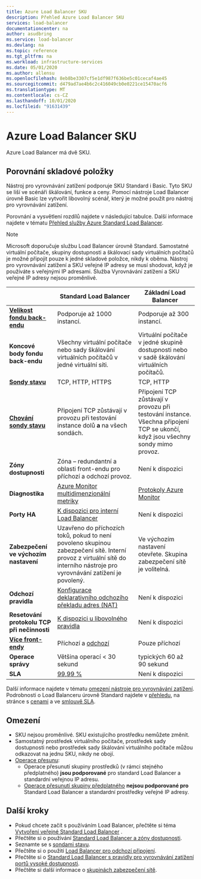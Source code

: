 ```yaml
---
title: Azure Load Balancer SKU
description: Přehled Azure Load Balancer SKU
services: load-balancer
documentationcenter: na
author: asudbring
ms.service: load-balancer
ms.devlang: na
ms.topic: reference
ms.tgt_pltfrm: na
ms.workload: infrastructure-services
ms.date: 05/01/2020
ms.author: allensu
ms.openlocfilehash: 8eb8be3307cf5e1df987f636be5c01cecaf4ae45
ms.sourcegitcommit: d479ad7ae4b6c2c416049cb0e0221ce15470acf6
ms.translationtype: MT
ms.contentlocale: cs-CZ
ms.lasthandoff: 10/01/2020
ms.locfileid: "91631439"
---
```

# <a name="azure-load-balancer-skus"></a>Azure Load Balancer SKU

Azure Load Balancer má dvě SKU.

## <a name="sku-comparison"></a><a name="skus"></a> Porovnání skladové položky

Nástroj pro vyrovnávání zatížení podporuje SKU Standard i Basic. Tyto SKU se liší ve scénáři škálování, funkce a ceny. Pomocí nástroje Load Balancer úrovně Basic lze vytvořit libovolný scénář, který je možné použít pro nástroj pro vyrovnávání zatížení.

Porovnání a vysvětlení rozdílů najdete v následující tabulce. Další informace najdete v tématu [Přehled služby Azure Standard Load Balancer](load-balancer-standard-overview.md).

>[!NOTE]
> Microsoft doporučuje službu Load Balancer úrovně Standard.
Samostatné virtuální počítače, skupiny dostupnosti a škálovací sady virtuálních počítačů je možné připojit pouze k jedné skladové položce, nikdy k oběma. Nástroj pro vyrovnávání zatížení a SKU veřejné IP adresy se musí shodovat, když je používáte s veřejnými IP adresami. Služba Vyrovnávání zatížení a SKU veřejné IP adresy nejsou proměnlivé.

| | Standard Load Balancer | Základní Load Balancer |
| --- | --- | --- |
| **[Velikost fondu back-endu](https://docs.microsoft.com/azure/azure-resource-manager/management/azure-subscription-service-limits#load-balancer)** | Podporuje až 1000 instancí. | Podporuje až 300 instancí. |
| **Koncové body fondu back-endu** | Všechny virtuální počítače nebo sady škálování virtuálních počítačů v jedné virtuální síti. | Virtuální počítače v jedné skupině dostupnosti nebo v sadě škálování virtuálních počítačů. |
| **[Sondy stavu](./load-balancer-custom-probe-overview.md#types)** | TCP, HTTP, HTTPS | TCP, HTTP |
| **[Chování sondy stavu](./load-balancer-custom-probe-overview.md#probedown)** | Připojení TCP zůstávají v provozu při testování instance dolů __a__ na všech sondách. | Připojení TCP zůstávají v provozu při testování instance. Všechna připojení TCP se ukončí, když jsou všechny sondy mimo provoz. |
| **Zóny dostupnosti** | Zóna – redundantní a oblasti front-endu pro příchozí a odchozí provoz. | Není k dispozici |
| **Diagnostika** | [Azure Monitor multidimenzionální metriky](./load-balancer-standard-diagnostics.md) | [Protokoly Azure Monitor](./load-balancer-monitor-log.md) |
| **Porty HA** | [K dispozici pro interní Load Balancer](./load-balancer-ha-ports-overview.md) | Není k dispozici |
| **Zabezpečení ve výchozím nastavení** | Uzavřeno do příchozích toků, pokud to není povoleno skupinou zabezpečení sítě. Interní provoz z virtuální sítě do interního nástroje pro vyrovnávání zatížení je povolený. | Ve výchozím nastavení otevřete. Skupina zabezpečení sítě je volitelná. |
| **Odchozí pravidla** | [Konfigurace deklarativního odchozího překladu adres (NAT)](./load-balancer-outbound-rules-overview.md) | Není k dispozici |
| **Resetování protokolu TCP při nečinnosti** | [K dispozici u libovolného pravidla](./load-balancer-tcp-reset.md) | Není k dispozici |
| **[Více front-endy](./load-balancer-multivip-overview.md)** | Příchozí a [odchozí](./load-balancer-outbound-connections.md) | Pouze příchozí |
| **Operace správy** | Většina operací < 30 sekund | typických 60 až 90 sekund |
| **SLA** | [99,99 %](https://azure.microsoft.com/support/legal/sla/load-balancer/v1_0/) | Není k dispozici | 

Další informace najdete v tématu [omezení nástroje pro vyrovnávání zatížení](https://docs.microsoft.com/azure/azure-resource-manager/management/azure-subscription-service-limits#load-balancer). Podrobnosti o Load Balanceru úrovně Standard najdete v [přehledu](load-balancer-standard-overview.md), na stránce s [cenami](https://aka.ms/lbpricing) a ve [smlouvě SLA](https://aka.ms/lbsla).

## <a name="limitations"></a>Omezení

- SKU nejsou proměnlivé. SKU existujícího prostředku nemůžete změnit.
- Samostatný prostředek virtuálního počítače, prostředek sady dostupnosti nebo prostředek sady škálování virtuálního počítače můžou odkazovat na jednu SKU, nikdy ne obojí.
- [Operace přesunu](../azure-resource-manager/management/move-resource-group-and-subscription.md):
  - Operace přesunutí skupiny prostředků (v rámci stejného předplatného) **jsou podporované** pro standard Load Balancer a standardní veřejnou IP adresu. 
  - [Operace přesunutí skupiny předplatného](../azure-resource-manager/management/move-support-resources.md) **nejsou podporované pro** Standard Load Balancer a standardní prostředky veřejné IP adresy.

## <a name="next-steps"></a>Další kroky

- Pokud chcete začít s používáním Load Balancer, přečtěte si téma [Vytvoření veřejné Standard Load Balancer](quickstart-load-balancer-standard-public-portal.md) .
- Přečtěte si o používání [Standard Load Balancer a zóny dostupnosti](load-balancer-standard-availability-zones.md).
- Seznamte se s [sondami stavu](load-balancer-custom-probe-overview.md).
- Přečtěte si o použití [Load Balancer pro odchozí připojení](load-balancer-outbound-connections.md).
- Přečtěte si o [Standard Load Balancer s pravidly pro vyrovnávání zatížení portů vysoké dostupnosti](load-balancer-ha-ports-overview.md).
- Přečtěte si další informace o [skupinách zabezpečení sítě](../virtual-network/security-overview.md).

